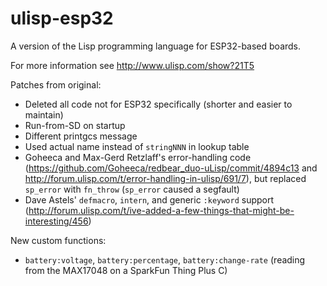 # ulisp-esp32

A version of the Lisp programming language for ESP32-based boards.

For more information see http://www.ulisp.com/show?21T5

Patches from original:

* Deleted all code not for ESP32 specifically (shorter and easier to maintain)
* Run-from-SD on startup
* Different printgcs message
* Used actual name instead of `stringNNN` in lookup table
* Goheeca and Max-Gerd Retzlaff's error-handling code (https://github.com/Goheeca/redbear_duo-uLisp/commit/4894c13 and http://forum.ulisp.com/t/error-handling-in-ulisp/691/7), but replaced `sp_error` with `fn_throw` (`sp_error` caused a segfault)
* Dave Astels' `defmacro`, `intern`, and generic `:keyword` support (http://forum.ulisp.com/t/ive-added-a-few-things-that-might-be-interesting/456)

New custom functions:

* `battery:voltage`, `battery:percentage`, `battery:change-rate` (reading from the MAX17048 on a SparkFun Thing Plus C)
